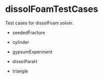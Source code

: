 # dissolFoamTestCases
Test cases for dissolFoam solver.

* seededFracture


* cylinder


* gypsumExperiment


* dissolParaH


* triangle


